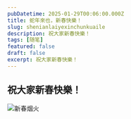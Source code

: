 ```yaml
---
pubDatetime: 2025-01-29T00:06:00.000Z
title: 蛇年來也，新春快樂！
slug: shenianlaiyexinchunkuaile
description: 祝大家新春快樂！
tags: [随笔]
featured: false
draft: false
excerpt: 祝大家新春快樂！
---
```


## 祝大家新春快樂！
![新春烟火](https://blog.cll.tw/usr/uploads/2025/08/3770557817.webp)
